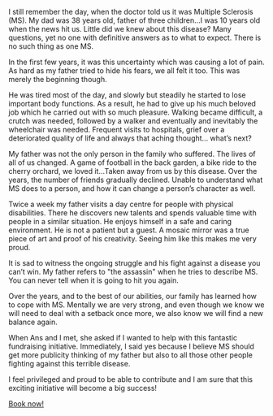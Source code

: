 I still remember the day, when the doctor told us it was Multiple Sclerosis (MS). My dad was 38
years old, father of three children…I was 10 years old when the news hit us. Little did we knew
about this disease? Many questions, yet no one with definitive answers as to what to expect. There
is no such thing as one MS.
 
In the first few years, it was this uncertainty which was causing a lot of pain. As hard as my
father tried to hide his fears, we all felt it too. This was merely the beginning though.
 
He was tired most of the day, and slowly but steadily he started to lose important body functions.
As a result, he had to give up his much beloved job which he carried out with so much pleasure.
Walking became difficult, a crutch was needed, followed by a walker and eventually and inevitably
the wheelchair was needed. Frequent visits to hospitals, grief over a deteriorated quality of life
and always that aching thought... what’s next?
 
My father was not the only person in the family who suffered. The lives of all of us changed. A game
of football in the back garden, a bike ride to the cherry orchard, we loved it…Taken away from us by
this disease. Over the years, the number of friends gradually declined. Unable to understand what MS
does to a person, and how it can change a person’s character as well.
 
Twice a week my father visits a day centre for people with physical disabilities. There he discovers
new talents and spends valuable time with people in a similar situation. He enjoys himself in a safe
and caring environment. He is not a patient but a guest. A mosaic mirror was a true piece of art and
proof of his creativity. Seeing him like this makes me very proud.
 
It is sad to witness the ongoing struggle and his fight against a disease you can’t win. My father
refers to "the assassin" when he tries to describe MS. You can never tell when it is going to hit
you again.
 
Over the years, and to the best of our abilities, our family has learned how to cope with MS.
Mentally we are very strong, and even though we know we will need to deal with a setback once more,
we also know we will find a new balance again.
 
When Ans and I met, she asked if I wanted to help with this fantastic fundraising initiative.
Immediately, I said yes because I believe MS should get more publicity thinking of my father but
also to all those other people fighting against this terrible disease.
 
I feel privileged and proud to be able to contribute and I am sure that this exciting initiative
will become a big success!

[Book now!](/index.html#walks)
